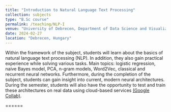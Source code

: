 ```yaml
---
title: "Introduction to Natural Language Text Processing"
collection: subjects
type: "B.Sc course"
permalink: /teaching/NLP-I
venue: "University of Debrecen, Department of Data Science and Visualization"
date: 2024-02-27
location: "Debrecen, Hungary"
---
```


Within the framework of the subject, students will learn about the basics of natural language text processing (NLP). In addition, they also gain practical experience while solving various tasks. Main topics: logistic regression, naive Bayes model, PCA, n-gram models, Word2Vec, classical and recurrent neural networks. Furthermore, during the completion of the subject, students can gain insight into current, modern neural architectures. During the semester, students will also have the opportunity to test and train these architectures on real data using cloud-based services [(Google Collab)](https://colab.google/).

======
